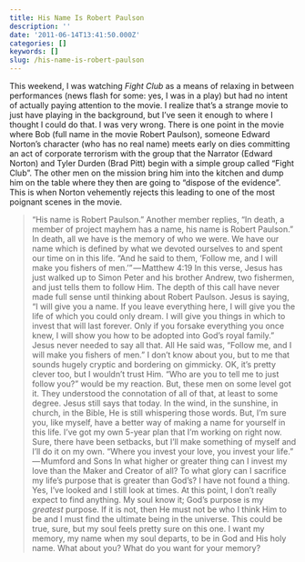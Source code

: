 ```yaml
---
title: His Name Is Robert Paulson
description: ''
date: '2011-06-14T13:41:50.000Z'
categories: []
keywords: []
slug: /his-name-is-robert-paulson
---
```

This weekend, I was watching _Fight Club_ as a means of relaxing in between performances (news flash for some: yes, I was in a play) but had no intent of actually paying attention to the movie. I realize that’s a strange movie to just have playing in the background, but I’ve seen it enough to where I thought I could do that. I was very wrong.
There is one point in the movie where Bob (full name in the movie Robert Paulson), someone Edward Norton’s character (who has no real name) meets early on dies committing an act of corporate terrorism with the group that the Narrator (Edward Norton) and Tyler Durden (Brad Pitt) begin with a simple group called “Fight Club”. The other men on the mission bring him into the kitchen and dump him on the table where they then are going to “dispose of the evidence”. This is when Norton vehemently rejects this leading to one of the most poignant scenes in the movie.
> “His name is Robert Paulson.”
Another member replies, “In death, a member of project mayhem has a name, his name is Robert Paulson.” In death, all we have is the memory of who we were. We have our name which is defined by what we devoted ourselves to and spent our time on in this life.
> “And he said to them, ‘Follow me, and I will make you fishers of men.’” — Matthew 4:19
In this verse, Jesus has just walked up to Simon Peter and his brother Andrew, two fishermen, and just tells them to follow Him. The depth of this call have never made full sense until thinking about Robert Paulson. Jesus is saying, “I will give you a name. If you leave everything here, I will give you the life of which you could only dream. I will give you things in which to invest that will last forever. Only if you forsake everything you once knew, I will show you how to be adopted into God’s royal family.”
Jesus never needed to say all that. All He said was, “Follow me, and I will make you fishers of men.” I don’t know about you, but to me that sounds hugely cryptic and bordering on gimmicky. OK, it’s pretty clever too, but I wouldn’t trust Him. “Who are you to tell me to just follow you?” would be my reaction. But, these men on some level got it. They understood the connotation of all of that, at least to some degree.
Jesus still says that today. In the wind, in the sunshine, in church, in the Bible, He is still whispering those words. But, I’m sure you, like myself, have a better way of making a name for yourself in this life. I’ve got my own 5-year plan that I’m working on right now. Sure, there have been setbacks, but I’ll make something of myself and I’ll do it on my own.
> “Where you invest your love, you invest your life.” — Mumford and Sons
In what higher or greater thing can I invest my love than the Maker and Creator of all? To what glory can I sacrifice my life’s purpose that is greater than God’s? I have not found a thing. Yes, I’ve looked and I still look at times. At this point, I don’t really expect to find anything.
My soul know it; God’s purpose is my _greatest_ purpose. If it is not, then He must not be who I think Him to be and I must find the ultimate being in the universe. This could be true, sure, but my soul feels pretty sure on this one.
I want my memory, my name when my soul departs, to be in God and His holy name. What about you? What do you want for your memory?
